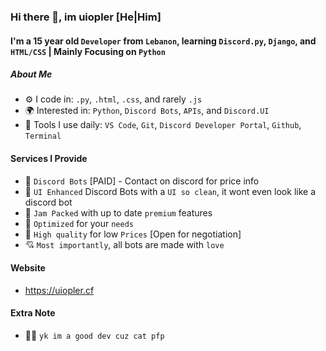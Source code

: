 ### Hi there 👋, im uiopler [He|Him]

#### I'm a 15 year old `Developer` from `Lebanon`, learning `Discord.py`, `Django`, and `HTML/CSS` | Mainly Focusing on `Python`

##### About Me

- ⚙️ I code in: `.py`, `.html`, `.css`, and rarely `.js`
- 🌍 Interested in: `Python`, `Discord Bots`, `APIs`,  and `Discord.UI`
- 🌱 Tools I use daily: `VS Code`, `Git`, `Discord Developer Portal`, `Github`, `Terminal` 

#### Services I Provide

- 🤖 `Discord Bots` [PAID] - Contact on discord for price info
- 🎨 `UI Enhanced` Discord Bots with a `UI so clean`, it wont even look like a discord bot
- 📃 `Jam Packed` with up to date `premium` features  
- 🚀 `Optimized` for your `needs`
- 💸 `High quality` for low `Prices` [Open for negotiation] 
- 💘 `Most importantly`, all bots are made with `love`

#### Website

- https://uiopler.cf

#### Extra Note

- 👨‍💻 `yk im a good dev cuz cat pfp `



